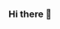 ### Hi there 👋

<!--

<div>
  <img src="https://i.playground.ru/p/_Kxnx5XxchnDpk9B-Gl_Ig.gif"/>
</div>
**devochkazaika/devochkazaika** is a ✨ _special_ ✨ repository because its `README.md` (this file) appears on your GitHub profile.

Here are some ideas to get you started:

- 🔭 I’m currently working on ...
- 🌱 I’m currently learning ...
- 👯 I’m looking to collaborate on ...
- 🤔 I’m looking for help with ...
- 💬 Ask me about ...
- 📫 How to reach me: ...
- 😄 Pronouns: ...
- ⚡ Fun fact: ...
-->
